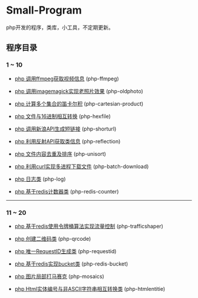 # Small-Program

php开发的程序，类库，小工具，不定期更新。

## 程序目录

### 1 ~ 10

- [php 调用ffmpeg获取视频信息](https://github.com/xfdipzone/Small-Program/tree/master/php-ffmpeg) (php-ffmpeg)

- [php 调用imagemagick实现老照片效果](https://github.com/xfdipzone/Small-Program/tree/master/php-oldphoto) (php-oldphoto)

- [php 计算多个集合的笛卡尔积](https://github.com/xfdipzone/Small-Program/tree/master/php-cartesian-product) (php-cartesian-product)

- [php 文件与16进制相互转换](https://github.com/xfdipzone/Small-Program/tree/master/php-hexfile) (php-hexfile)

- [php 调用新浪API生成短链接](https://github.com/xfdipzone/Small-Program/tree/master/php-shorturl) (php-shorturl)

- [php 利用反射API获取类信息](https://github.com/xfdipzone/Small-Program/tree/master/php-reflection) (php-reflection)

- [php 文件内容去重及排序](https://github.com/xfdipzone/Small-Program/tree/master/php-unisort) (php-unisort)

- [php 利用curl实现多进程下载文件](https://github.com/xfdipzone/Small-Program/tree/master/php-batch-download) (php-batch-download)

- [php 日志类](https://github.com/xfdipzone/Small-Program/tree/master/php-log) (php-log)

- [php 基于redis计数器类](https://github.com/xfdipzone/Small-Program/tree/master/php-redis-counter) (php-redis-counter)

---

### 11 ~ 20

- [php 基于redis使用令牌桶算法实现流量控制](https://github.com/xfdipzone/Small-Program/tree/master/php-trafficshaper) (php-trafficshaper)

- [php 创建二维码类](https://github.com/xfdipzone/Small-Program/tree/master/php-qrcode) (php-qrcode)

- [php 唯一RequestID生成类](https://github.com/xfdipzone/Small-Program/tree/master/php-requestid) (php-requestid)

- [php 基于redis实现bucket类](https://github.com/xfdipzone/Small-Program/tree/master/php-redis-bucket) (php-redis-bucket)

- [php 图片局部打马赛克](https://github.com/xfdipzone/Small-Program/tree/master/php-mosaics) (php-mosaics)

- [php Html实体编号与非ASCII字符串相互转换类](https://github.com/xfdipzone/Small-Program/tree/master/php-htmlentitie) (php-htmlentitie)
